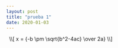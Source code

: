 ```yaml
---
layout: post
title: "prueba 1"
date: 2020-01-03
---
```

<html>
<head>
    <meta charset="UTF-8">
    <link rel="stylesheet" media="all" href="normalize.css">
    <link rel="stylesheet" media="all" href="core.css">
    <link rel="stylesheet" media="all" href="style.css">
    <script type="text/javascript" src="http://cdn.mathjax.org/mathjax/latest/MathJax.js?config=TeX-AMS-MML_HTMLorMML"></script>
</head>
<body data-document>&nbsp;
    \\[ x = {-b \pm \sqrt{b^2-4ac} \over 2a} \\]
    </body>
</html>

